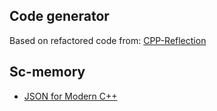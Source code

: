 ## Code generator
Based on refactored code from: [CPP-Reflection](https://github.com/AustinBrunkhorst/CPP-Reflection)

## Sc-memory
* [JSON for Modern C++](https://github.com/nlohmann/json)
